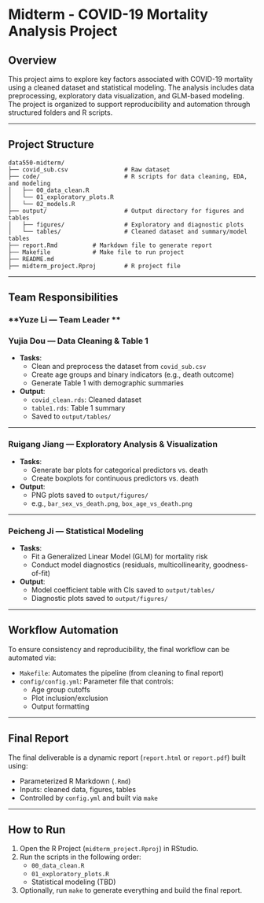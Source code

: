 # Midterm - COVID-19 Mortality Analysis Project

## Overview

This project aims to explore key factors associated with COVID-19 mortality using a cleaned dataset and statistical modeling. The analysis includes data preprocessing, exploratory data visualization, and GLM-based modeling. The project is organized to support reproducibility and automation through structured folders and R scripts.

---

## Project Structure

```
data550-midterm/
├── covid_sub.csv                # Raw dataset
├── code/                        # R scripts for data cleaning, EDA, and modeling
│   ├── 00_data_clean.R
│   └── 01_exploratory_plots.R
│   └── 02_models.R
├── output/                      # Output directory for figures and tables
│   ├── figures/                 # Exploratory and diagnostic plots
│   └── tables/                  # Cleaned dataset and summary/model tables
├── report.Rmd 		    # Markdown file to generate report
├── Makefile 		    # Make file to run project
├── README.md
├── midterm_project.Rproj        # R project file
```

---

## Team Responsibilities

### **Yuze Li — Team Leader **

### **Yujia Dou — Data Cleaning & Table 1**
- **Tasks**:
  - Clean and preprocess the dataset from `covid_sub.csv`
  - Create age groups and binary indicators (e.g., death outcome)
  - Generate Table 1 with demographic summaries
- **Output**:
  - `covid_clean.rds`: Cleaned dataset
  - `table1.rds`: Table 1 summary
  - Saved to `output/tables/`

---

### **Ruigang Jiang — Exploratory Analysis & Visualization**
- **Tasks**:
  - Generate bar plots for categorical predictors vs. death
  - Create boxplots for continuous predictors vs. death
- **Output**:
  - PNG plots saved to `output/figures/`
  - e.g., `bar_sex_vs_death.png`, `box_age_vs_death.png`

---

### **Peicheng Ji — Statistical Modeling**
- **Tasks**:
  - Fit a Generalized Linear Model (GLM) for mortality risk
  - Conduct model diagnostics (residuals, multicollinearity, goodness-of-fit)
- **Output**:
  - Model coefficient table with CIs saved to `output/tables/`
  - Diagnostic plots saved to `output/figures/`

---

## Workflow Automation

To ensure consistency and reproducibility, the final workflow can be automated via:

- `Makefile`: Automates the pipeline (from cleaning to final report)
- `config/config.yml`: Parameter file that controls:
  - Age group cutoffs
  - Plot inclusion/exclusion
  - Output formatting

---

## Final Report

The final deliverable is a dynamic report (`report.html` or `report.pdf`) built using:
- Parameterized R Markdown (`.Rmd`)
- Inputs: cleaned data, figures, tables
- Controlled by `config.yml` and built via `make`

---

## How to Run

1. Open the R Project (`midterm_project.Rproj`) in RStudio.
2. Run the scripts in the following order:
   - `00_data_clean.R`
   - `01_exploratory_plots.R`
   - Statistical modeling (TBD)
3. Optionally, run `make` to generate everything and build the final report.
